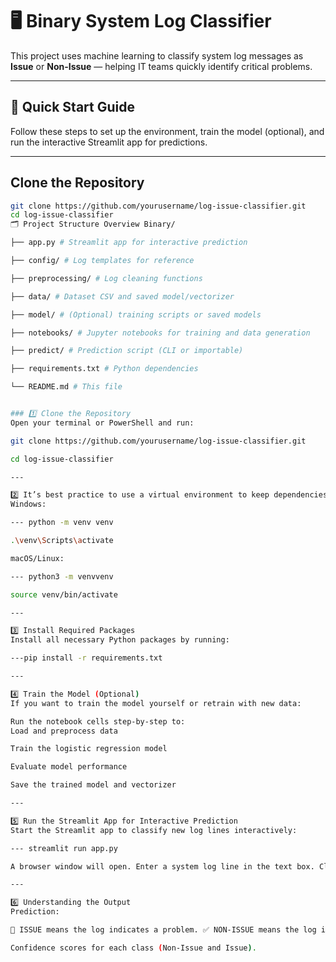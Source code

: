 # 🖥️ Binary System Log Classifier

This project uses machine learning to classify system log messages as **Issue** or **Non-Issue** — helping IT teams quickly identify critical problems.

---

## 🚀 Quick Start Guide

Follow these steps to set up the environment, train the model (optional), and run the interactive Streamlit app for predictions.

---

## Clone the Repository

```bash
git clone https://github.com/yourusername/log-issue-classifier.git
cd log-issue-classifier
🗂️ Project Structure Overview Binary/

├── app.py # Streamlit app for interactive prediction

├── config/ # Log templates for reference

├── preprocessing/ # Log cleaning functions

├── data/ # Dataset CSV and saved model/vectorizer

├── model/ # (Optional) training scripts or saved models

├── notebooks/ # Jupyter notebooks for training and data generation

├── predict/ # Prediction script (CLI or importable)

├── requirements.txt # Python dependencies

└── README.md # This file


### 1️⃣ Clone the Repository
Open your terminal or PowerShell and run:

git clone https://github.com/yourusername/log-issue-classifier.git

cd log-issue-classifier

---

2️⃣ It’s best practice to use a virtual environment to keep dependencies isolated.
Windows:

--- python -m venv venv

.\venv\Scripts\activate

macOS/Linux:

--- python3 -m venvvenv

source venv/bin/activate

---

3️⃣ Install Required Packages
Install all necessary Python packages by running:

---pip install -r requirements.txt

---

4️⃣ Train the Model (Optional)
If you want to train the model yourself or retrain with new data:

Run the notebook cells step-by-step to:
Load and preprocess data

Train the logistic regression model

Evaluate model performance

Save the trained model and vectorizer

---

5️⃣ Run the Streamlit App for Interactive Prediction
Start the Streamlit app to classify new log lines interactively:

--- streamlit run app.py

A browser window will open. Enter a system log line in the text box. Click Predict to see if it’s an Issue or Non-Issue along with confidence scores.

---

6️⃣ Understanding the Output
Prediction:

🛑 ISSUE means the log indicates a problem. ✅ NON-ISSUE means the log is normal or informational. Probabilities:

Confidence scores for each class (Non-Issue and Issue).
